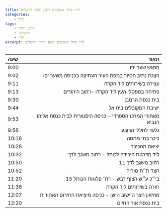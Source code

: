 ```yaml
---
title: לו״ז טיול אשכנזים רובע יהודי ירושלים  
categories:
    - טיול
tags:
    - רובע יהודי
    - ירושלים
    - לו״ז
excerpt: לו״ז טיול אשכנזים רובע יהודי ירושלים
---
```


| שעה      | תאור |
| :----------- | -----------: |
| 9:00      |  מפגש שער יפו      |
| 9:02   | הצגת נתיב הסיור במפת העיר העתיקה בכניסה משער יפו        |
| 9:11   | עצירה בשירותים ליד הקרדו        |
| 9:13   | פתיחה בספסלי העץ ליד הקרדו -רחוב היהודים        |
| 9:30   | בית כנסת הרמבן       |
| 9:44   |  ישיבת המקובלים בית אל        |
| 9:53   | מאחורי המרכז הספרדי - כניסה היסטורית לבית כנסת אליהו הנביא       |
| 9:56   | גלעד לחללי הרובע        |
| 10:18   | כיכר בתי מחסה        |
| 10:28   | יציאה מהכיכר        |
| 10:32   | ליד מדרגות הירידה לכותל - רחוב משגב לדך        |
| 10:50   | רחוב משגב לדך 11        |
| 10:52   | חצר ת״ת מוריה        |
| 11:20   | בי״כ ע״ש הצוף דבש - רח׳ פלוגות הכותל 15         |
| 11:36   | חזרה בשירותים ליד הקרדו         |
| 12:07   | מוזיאון חצר היישוב הישן  - כניסה מיציאת החירום האחורית         |
| 12:20   | בית כנסת אור החיים         |


